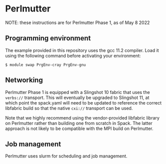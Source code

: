 Perlmutter
==========

NOTE: these instructions are for Perlmutter Phase 1, as of May 8 2022

Programming environment
-----------------------


The example provided in this repository uses the gcc 11.2 compiler.  Load
it using the following command before activating your environment:

```
$ module swap PrgEnv-cray PrgEnv-gnu
```

Networking
----------

Perlmutter Phase 1 is equipped with a Slingshot 10 fabric that uses the
`verbs://` transport. This will eventually be upgraded to Slingshot 11, at
which point the spack.yaml will need to be updated to reference the correct
libfabric build so that the native `cxi://` transport can be used.

Note that we highly recommend using the vendor-provided libfabric library on
Perlmutter rather than building one from scratch in Spack. The latter
approach is not likely to be compatible with the MPI build on Perlmutter.

Job management
--------------

Perlmutter uses slurm for scheduling and job management.
